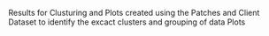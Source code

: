 Results for Clusturing and Plots created using the Patches and Client Dataset to identify the excact clusters and grouping of data
Plots 
